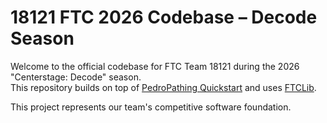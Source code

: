 # 18121 FTC 2026 Codebase – Decode Season

Welcome to the official codebase for FTC Team 18121 during the 2026 "Centerstage: Decode" season.  
This repository builds on top of [PedroPathing Quickstart](https://github.com/Pedro-Pathing/Quickstart) and uses [FTCLib](https://github.com/FTCLib/FTCLib).

This project represents our team's competitive software foundation.
